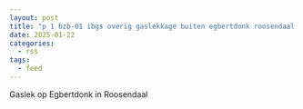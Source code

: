 ```yaml
---
layout: post
title: "p 1 bzb-01 ibgs overig gaslekkage buiten egbertdonk roosendaal 201092 201033"
date: 2025-01-22
categories: 
  - rss
tags: 
  - feed
---
```


Gaslek op Egbertdonk in Roosendaal
